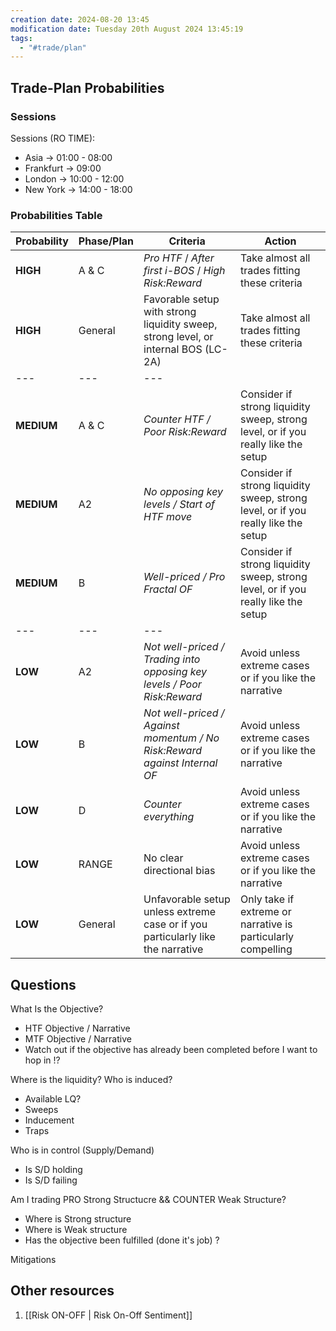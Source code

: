 ```yaml
---
creation date: 2024-08-20 13:45
modification date: Tuesday 20th August 2024 13:45:19
tags:
  - "#trade/plan"
---
```



## Trade-Plan Probabilities


### Sessions
Sessions (RO TIME):
 - Asia -> 01:00 - 08:00  
 - Frankfurt -> 09:00  
 - London -> 10:00 - 12:00  
 - New York -> 14:00 - 18:00

### Probabilities Table

| **Probability** | **Phase/Plan** | **Criteria**                                                                       | **Action**                                                                        |
| --------------- | -------------- | ---------------------------------------------------------------------------------- | --------------------------------------------------------------------------------- |
| **HIGH**        | A & C          | *Pro HTF* / *After first i-BOS* / *High Risk:Reward*                                     | Take almost all trades fitting these criteria                                     |
| **HIGH**        | General        | Favorable setup with strong liquidity sweep, strong level, or internal BOS (LC-2A) | Take almost all trades fitting these criteria                                     |
| ---             | ---            | ---                                                                                |                                                                                   |
| **MEDIUM**      | A & C          | *Counter HTF / Poor Risk:Reward*                                                     | Consider if strong liquidity sweep, strong level, or if you really like the setup |
| **MEDIUM**      | A2             | *No opposing key levels / Start of HTF move*                                         | Consider if strong liquidity sweep, strong level, or if you really like the setup |
| **MEDIUM**      | B              | *Well-priced / Pro Fractal OF*                                                       | Consider if strong liquidity sweep, strong level, or if you really like the setup |
| ---             | ---            | ---                                                                                   |                                                                                   |
| **LOW**         | A2             | *Not well-priced / Trading into opposing key levels / Poor Risk:Reward*              | Avoid unless extreme cases or if you like the narrative                           |
| **LOW**         | B              | *Not well-priced / Against momentum / No Risk:Reward against Internal OF*            | Avoid unless extreme cases or if you like the narrative                           |
| **LOW**         | D              | *Counter everything*                                                                 | Avoid unless extreme cases or if you like the narrative                           |
| **LOW**         | RANGE          | No clear directional bias                                                          | Avoid unless extreme cases or if you like the narrative                           |
| **LOW**         | General        | Unfavorable setup unless extreme case or if you particularly like the narrative    | Only take if extreme or narrative is particularly compelling                      |








## Questions

What Is the Objective?
 - HTF Objective / Narrative
 - MTF Objective / Narrative
- Watch out if the objective has already been completed before I want to hop in !?     

Where is the liquidity? Who is induced?
 - Available LQ?
 - Sweeps
 - Inducement
 - Traps

Who is in control (Supply/Demand)
 - Is S/D holding
 - Is S/D failing

Am I trading PRO Strong Structucre && COUNTER Weak Structure?
 - Where is Strong structure
 - Where is Weak structure
 - Has the objective been fulfilled (done it's job) ?

Mitigations


## Other resources

1. [[Risk ON-OFF | Risk On-Off Sentiment]]

